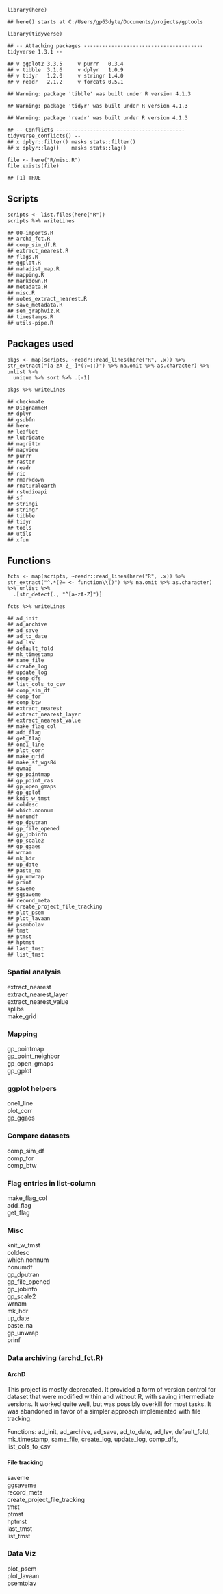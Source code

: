     library(here)

    ## here() starts at C:/Users/gp63dyte/Documents/projects/gptools

    library(tidyverse)

    ## -- Attaching packages --------------------------------------- tidyverse 1.3.1 --

    ## v ggplot2 3.3.5     v purrr   0.3.4
    ## v tibble  3.1.6     v dplyr   1.0.9
    ## v tidyr   1.2.0     v stringr 1.4.0
    ## v readr   2.1.2     v forcats 0.5.1

    ## Warning: package 'tibble' was built under R version 4.1.3

    ## Warning: package 'tidyr' was built under R version 4.1.3

    ## Warning: package 'readr' was built under R version 4.1.3

    ## -- Conflicts ------------------------------------------ tidyverse_conflicts() --
    ## x dplyr::filter() masks stats::filter()
    ## x dplyr::lag()    masks stats::lag()

    file <- here("R/misc.R")
    file.exists(file)

    ## [1] TRUE

## Scripts

    scripts <- list.files(here("R"))
    scripts %>% writeLines

    ## 00-imports.R
    ## archd_fct.R
    ## comp_sim_df.R
    ## extract_nearest.R
    ## flags.R
    ## ggplot.R
    ## mahadist_map.R
    ## mapping.R
    ## markdown.R
    ## metadata.R
    ## misc.R
    ## notes_extract_nearest.R
    ## save_metadata.R
    ## sem_graphviz.R
    ## timestamps.R
    ## utils-pipe.R

## Packages used

    pkgs <- map(scripts, ~readr::read_lines(here("R", .x)) %>% str_extract("[a-zA-Z_-]*(?=::)") %>% na.omit %>% as.character) %>% unlist %>% 
      unique %>% sort %>% .[-1]

    pkgs %>% writeLines

    ## checkmate
    ## DiagrammeR
    ## dplyr
    ## gsubfn
    ## here
    ## leaflet
    ## lubridate
    ## magrittr
    ## mapview
    ## purrr
    ## raster
    ## readr
    ## rio
    ## rmarkdown
    ## rnaturalearth
    ## rstudioapi
    ## sf
    ## stringi
    ## stringr
    ## tibble
    ## tidyr
    ## tools
    ## utils
    ## xfun

## Functions

    fcts <- map(scripts, ~readr::read_lines(here("R", .x)) %>% str_extract("^.*(?= <- function\\()") %>% na.omit %>% as.character) %>% unlist %>% 
      .[str_detect(., "^[a-zA-Z]")]

    fcts %>% writeLines

    ## ad_init
    ## ad_archive
    ## ad_save
    ## ad_to_date
    ## ad_lsv
    ## default_fold
    ## mk_timestamp
    ## same_file
    ## create_log
    ## update_log
    ## comp_dfs
    ## list_cols_to_csv
    ## comp_sim_df
    ## comp_for
    ## comp_btw
    ## extract_nearest
    ## extract_nearest_layer
    ## extract_nearest_value
    ## make_flag_col
    ## add_flag
    ## get_flag
    ## one1_line
    ## plot_corr
    ## make_grid
    ## make_sf_wgs84
    ## qwmap
    ## gp_pointmap
    ## gp_point_ras
    ## gp_open_gmaps
    ## gp_gplot
    ## knit_w_tmst
    ## coldesc
    ## which.nonnum
    ## nonumdf
    ## gp_dputran
    ## gp_file_opened
    ## gp_jobinfo
    ## gp_scale2
    ## gp_ggaes
    ## wrnam
    ## mk_hdr
    ## up_date
    ## paste_na
    ## gp_unwrap
    ## prinf
    ## saveme
    ## ggsaveme
    ## record_meta
    ## create_project_file_tracking
    ## plot_psem
    ## plot_lavaan
    ## psemtolav
    ## tmst
    ## ptmst
    ## hptmst
    ## last_tmst
    ## list_tmst

### Spatial analysis

extract\_nearest  
extract\_nearest\_layer  
extract\_nearest\_value  
splibs  
make\_grid

### Mapping

gp\_pointmap  
gp\_point\_neighbor  
gp\_open\_gmaps  
gp\_gplot

### ggplot helpers

one1\_line  
plot\_corr  
gp\_ggaes

### Compare datasets

comp\_sim\_df  
comp\_for  
comp\_btw

### Flag entries in list-column

make\_flag\_col  
add\_flag  
get\_flag

### Misc

knit\_w\_tmst  
coldesc  
which.nonnum  
nonumdf  
gp\_dputran  
gp\_file\_opened  
gp\_jobinfo  
gp\_scale2  
wrnam  
mk\_hdr  
up\_date  
paste\_na  
gp\_unwrap  
prinf

### Data archiving (archd\_fct.R)

#### ArchD

This project is mostly deprecated. It provided a form of version control
for dataset that were modified within and without R, with saving
intermediate versions. It worked quite well, but was possibly overkill
for most tasks. It was abandoned in favor of a simpler approach
implemented with file tracking.

Functions: ad\_init, ad\_archive, ad\_save, ad\_to\_date, ad\_lsv,
default\_fold, mk\_timestamp, same\_file, create\_log, update\_log,
comp\_dfs, list\_cols\_to\_csv

#### File tracking

saveme  
ggsaveme  
record\_meta  
create\_project\_file\_tracking  
tmst  
ptmst  
hptmst  
last\_tmst  
list\_tmst

### Data Viz

plot\_psem  
plot\_lavaan  
psemtolav
